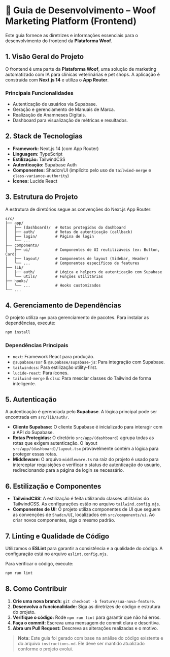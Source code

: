# 🐶 Guia de Desenvolvimento – Woof Marketing Platform (Frontend)

Este guia fornece as diretrizes e informações essenciais para o desenvolvimento do frontend da **Plataforma Woof**.

## 1. Visão Geral do Projeto

O frontend é uma parte da **Plataforma Woof**, uma solução de marketing automatizado com IA para clínicas veterinárias e pet shops. A aplicação é construída com **Next.js 14** e utiliza o **App Router**.

### Principais Funcionalidades

- Autenticação de usuários via Supabase.
- Geração e gerenciamento de Manuais de Marca.
- Realização de Anamneses Digitais.
- Dashboard para visualização de métricas e resultados.

## 2. Stack de Tecnologias

- **Framework:** Next.js 14 (com App Router)
- **Linguagem:** TypeScript
- **Estilização:** TailwindCSS
- **Autenticação:** Supabase Auth
- **Componentes:** Shadcn/UI (implícito pelo uso de `tailwind-merge` e `class-variance-authority`)
- **Ícones:** Lucide React

## 3. Estrutura do Projeto

A estrutura de diretórios segue as convenções do Next.js App Router:

```
src/
├── app/
│   ├── (dashboard)/  # Rotas protegidas do dashboard
│   ├── auth/         # Rotas de autenticação (callback)
│   ├── login/        # Página de login
│   └── ...
├── components/
│   ├── ui/           # Componentes de UI reutilizáveis (ex: Button, Card)
│   ├── layout/       # Componentes de layout (Sidebar, Header)
│   └── ...           # Componentes específicos de features
├── lib/
│   ├── auth/         # Lógica e helpers de autenticação com Supabase
│   └── utils/        # Funções utilitárias
├── hooks/
│   └── ...           # Hooks customizados
└── ...
```

## 4. Gerenciamento de Dependências

O projeto utiliza `npm` para gerenciamento de pacotes. Para instalar as dependências, execute:

```bash
npm install
```

### Dependências Principais

- `next`: Framework React para produção.
- `@supabase/ssr` & `@supabase/supabase-js`: Para integração com Supabase.
- `tailwindcss`: Para estilização utility-first.
- `lucide-react`: Para ícones.
- `tailwind-merge` & `clsx`: Para mesclar classes do Tailwind de forma inteligente.

## 5. Autenticação

A autenticação é gerenciada pelo **Supabase**. A lógica principal pode ser encontrada em `src/lib/auth/`.

- **Cliente Supabase:** O cliente Supabase é inicializado para interagir com a API do Supabase.
- **Rotas Protegidas:** O diretório `src/app/(dashboard)` agrupa todas as rotas que exigem autenticação. O layout `src/app/(dashboard)/layout.tsx` provavelmente contém a lógica para proteger essas rotas.
- **Middleware:** O arquivo `middleware.ts` na raiz do projeto é usado para interceptar requisições e verificar o status de autenticação do usuário, redirecionando para a página de login se necessário.

## 6. Estilização e Componentes

- **TailwindCSS:** A estilização é feita utilizando classes utilitárias do TailwindCSS. As configurações estão no arquivo `tailwind.config.mjs`.
- **Componentes de UI:** O projeto utiliza componentes de UI que seguem as convenções de `Shadcn/UI`, localizados em `src/components/ui`. Ao criar novos componentes, siga o mesmo padrão.

## 7. Linting e Qualidade de Código

Utilizamos o **ESLint** para garantir a consistência e a qualidade do código. A configuração está no arquivo `eslint.config.mjs`.

Para verificar o código, execute:

```bash
npm run lint
```

## 8. Como Contribuir

1.  **Crie uma nova branch:** `git checkout -b feature/sua-nova-feature`.
2.  **Desenvolva a funcionalidade:** Siga as diretrizes de código e estrutura do projeto.
3.  **Verifique o código:** Rode `npm run lint` para garantir que não há erros.
4.  **Faça o commit:** Escreva uma mensagem de commit clara e descritiva.
5.  **Abra um Pull Request:** Descreva as alterações realizadas e o motivo.

> **Nota:** Este guia foi gerado com base na análise do código existente e do arquivo `instructions.md`. Ele deve ser mantido atualizado conforme o projeto evolui.
